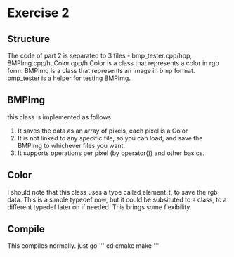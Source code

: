 # Exercise 2
## Structure
The code of part 2 is separated to 3 files - bmp\_tester.cpp/hpp, BMPImg.cpp/h, Color.cpp/h
Color is a class that represents a color in rgb form.
BMPImg is a class that represents an image in bmp format.
bmp\_tester is a helper for testing BMPImg.

## BMPImg
this class is implemented as follows:
1. It saves the data as an array of pixels, each pixel is a Color
2. It is not linked to any specific file, so you can load, and save the BMPImg to whichever files you want.
3. It supports operations per pixel (by operator()) and other basics.

## Color
I should note that this class uses a type called element\_t, to save the rgb data.
This is a simple typedef now, but it could be subsituted to a class, to a different typedef later on if needed.
This brings some flexibility.

## Compile
This compiles normally.
just go
'''
	cd <wherever you want to compile to>
	cmake <path to src dir>
	make
'''
